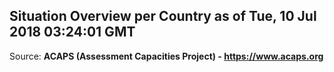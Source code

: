 ## Situation Overview per Country as of Tue, 10 Jul 2018 03:24:01 GMT

Source: **ACAPS (Assessment Capacities Project) - https://www.acaps.org**